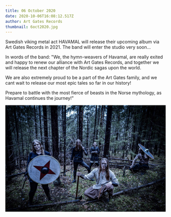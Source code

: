 ```yaml
---
title: 06 October 2020
date: 2020-10-06T16:08:12.517Z
author: Art Gates Records
thumbnail: 6oct2020.jpg
---
```


Swedish viking metal act HAVAMAL will release their upcoming album via Art Gates Records in 2021. The band will enter the studio very soon...

In words of the band:
"We, the hymn-weavers of Havamal, are really exited and happy to renew our alliance with Art Gates Records, and together we will release the next chapter of the Nordic sagas upon the world.

We are also extremely proud to be a part of the Art Gates family, and we cant wait to release our most epic tales so far in our history!

Prepare to battle with the most fierce of beasts in the Norse mythology, as Havamal continues the journey!"

![6oct2020.jpg](./6oct2020.jpg)

